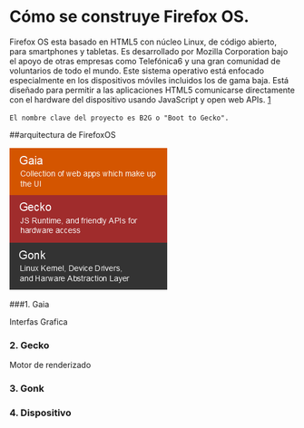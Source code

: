 Cómo se construye Firefox OS.
=============================

Firefox OS esta basado en HTML5 con núcleo Linux, de código abierto, para smartphones y tabletas. Es desarrollado por Mozilla Corporation bajo el apoyo de otras empresas como Telefónica6 y una gran comunidad de voluntarios de todo el mundo. Este sistema operativo está enfocado especialmente en los dispositivos móviles incluidos los de gama baja. Está diseñado para permitir a las aplicaciones HTML5 comunicarse directamente con el hardware del dispositivo usando JavaScript y open web APIs. [1]

`El nombre clave del proyecto es B2G o "Boot to Gecko".`

##arquitectura de FirefoxOS

![Arquitectura del sistema](media/images/firefox_os_arch.png)

###1. Gaia

Interfas Grafica

### 2. Gecko

Motor de renderizado

### 3. Gonk


### 4. Dispositivo


[1]: http://es.wikipedia.org/wiki/Firefox_OS "Firefox OS en Wikipedia"